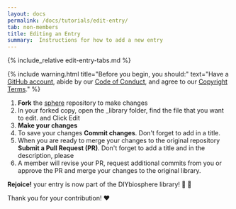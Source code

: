 ```yaml
---
layout: docs
permalink: /docs/tutorials/edit-entry/
tab: non-members
title: Editing an Entry
summary:  Instructions for how to add a new entry
---
```


{% include_relative edit-entry-tabs.md %}


{% include warning.html title="Before you begin, you should:" text="Have a [GitHub account](https://github.com/join), abide by our [Code of Conduct](http://sphere.diybio.org/docs/about/coc/), and agree to our [Copyright Terms](http://sphere.diybio.org/docs/about/copyright/terms-of-use/)." %}

1. **Fork** the [sphere] repository to make changes
2. In your forked copy, open the _library folder, find the file that you want to edit. and Click Edit
4. **Make your changes**
5. To save your changes **Commit changes**. Don't forget to add in a title.
6. When you are ready to merge your changes to the original repository **Submit a Pull Request (PR)**. Don't forget to add a title and in the description, please
7. A member will revise your PR, request additional commits from you or approve the PR and merge your changes to the original library.

**Rejoice!** your entry is now part of the DIYbiosphere library! :clap: :clap:

Thank you for your contribution! :heart:


[helpful hints]: /docs/help/hints/
[sphere]: https://github.com/DIYbiosphere/sphere
[add an entry]: /docs/help/tutorials/add-entry
[6 steps]: /docs/help/tutorials/add-entry-member
[4 steps]: /docs/help/tutorials/add-entry-teams
[development community]: #
[entry template]: https://gist.githubusercontent.com/ahuacatl/954444c7f15a27190b0fd52e0021a58c/raw/91412b5ba78fb082b349776cf0a75d3c82f35da0/front-matter-template.md
[classification of entries]: #
[naming convention]: #
[installation]: /docs/help/install/
